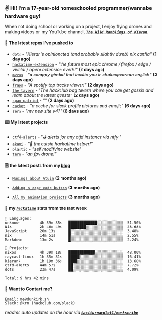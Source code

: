 ### ✌️ Hi! I'm a 17-year-old homeschooled programmer/wannabe hardware guy!

When not doing school or working on a project, I enjoy flying drones and making videos on my YouTube channel, [**_`The Wild Ramblings of Kieran`_**](https://youtube.com/@kieran.rambles).

#### 👷 The latest repos I've pushed to

- [`dots`](https://github.com/taciturnaxolotl/dots) - _"Kieran's opinionated (and probably slightly dumb) nix config"_ **(1 day ago)**
- [`hackatime-extension`](https://github.com/taciturnaxolotl/hackatime-extension) - _"the future most epic chrome / firefox / edge / vivaldi / opera extension ever!!!"_ **(2 days ago)**
- [`myrus`](https://github.com/taciturnaxolotl/myrus) - _"a scrappy gimbal that insults you in shakespearean english"_ **(2 days ago)**
- [`fraps`](https://github.com/taciturnaxolotl/fraps) - _"A spotify top tracks viewer!"_ **(2 days ago)**
- [`the-tavern`](https://github.com/taciturnaxolotl/the-tavern) - _"The hackclub bag tavern where you can get gossip and learn about the latest quests"_ **(2 days ago)**
- [`spam-patriot`](https://github.com/taciturnaxolotl/spam-patriot) - _""_ **(2 days ago)**
- [`cachet`](https://github.com/taciturnaxolotl/cachet) - _"a cache for slack profile pictures and emojis"_ **(6 days ago)**
- [`zera`](https://github.com/taciturnaxolotl/zera) - _"my new site v4?"_ **(6 days ago)**

#### ⌨️ My latest projects

- [`ctfd-alerts`](https://github.com/taciturnaxolotl/ctfd-alerts) - _"⛳ alerts for any ctfd instance via ntfy "_
- [`akami`](https://github.com/taciturnaxolotl/akami) - _"🌷 the cutsie hackatime helper!"_
- [`plastic`](https://github.com/taciturnaxolotl/plastic) - _"self modifying website"_
- [`tern`](https://github.com/taciturnaxolotl/tern) - _"an fpv drone!"_

#### 🗒️ the latest posts from my [blog](https://dunkirk.sh)

- [`Musings about Atuin`](https://dunkirk.sh/blog/atuin/) **(2 months ago)**

- [`Adding a copy code button`](https://dunkirk.sh/blog/adding-a-copy-button/) **(3 months ago)**

- [`All my animation projects`](https://dunkirk.sh/blog/my-animations/) **(3 months ago)**



#### 📡 my [_`hackatime`_](https://waka.hackclub.com) stats from the last week

```text
💾 Languages:
unknown         4h 59m 35s   █████████████░░░░░░░░░░░░  51.50%
Nix             2h 46m 49s   ████████░░░░░░░░░░░░░░░░░  28.68%
JavaScript      20m 13s      █░░░░░░░░░░░░░░░░░░░░░░░░  3.48%
nix             14m 51s      █░░░░░░░░░░░░░░░░░░░░░░░░  2.55%
Markdown        13m 2s       █░░░░░░░░░░░░░░░░░░░░░░░░  2.24%

💼 Projects:
nixos           4h 39m 18s   ████████████░░░░░░░░░░░░░  48.00%
raycast-linux   1h 35m 31s   █████░░░░░░░░░░░░░░░░░░░░  16.41%
kierank         1h 19m 36s   ████░░░░░░░░░░░░░░░░░░░░░  13.68%
ctfd-alerts     44m 57s      ██░░░░░░░░░░░░░░░░░░░░░░░  7.72%
dots            23m 47s      ██░░░░░░░░░░░░░░░░░░░░░░░  4.09%

Total: 9 hrs 42 mins
```

#### 📮 Want to Contact me?

```text
Email: me@dunkirk.sh
Slack: @krn (hackclub.com/slack)
```

_readme auto updates on the hour via [**`taciturnaxolotl/markscribe`**](https://github.com/taciturnaxolotl/markscribe)_
